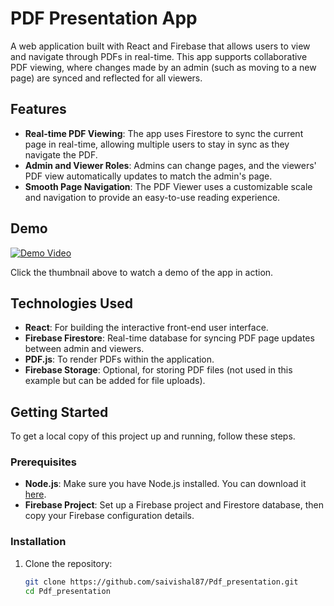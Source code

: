 # PDF Presentation App

A web application built with React and Firebase that allows users to view and navigate through PDFs in real-time. This app supports collaborative PDF viewing, where changes made by an admin (such as moving to a new page) are synced and reflected for all viewers. 

## Features

- **Real-time PDF Viewing**: The app uses Firestore to sync the current page in real-time, allowing multiple users to stay in sync as they navigate the PDF.
- **Admin and Viewer Roles**: Admins can change pages, and the viewers' PDF view automatically updates to match the admin's page.
- **Smooth Page Navigation**: The PDF Viewer uses a customizable scale and navigation to provide an easy-to-use reading experience.

## Demo

[![Demo Video](https://img.youtube.com/vi/YOUR_VIDEO_ID/0.jpg)](https://www.youtube.com/watch?v=YOUR_VIDEO_ID)

Click the thumbnail above to watch a demo of the app in action.

## Technologies Used

- **React**: For building the interactive front-end user interface.
- **Firebase Firestore**: Real-time database for syncing PDF page updates between admin and viewers.
- **PDF.js**: To render PDFs within the application.
- **Firebase Storage**: Optional, for storing PDF files (not used in this example but can be added for file uploads).

## Getting Started

To get a local copy of this project up and running, follow these steps.

### Prerequisites

- **Node.js**: Make sure you have Node.js installed. You can download it [here](https://nodejs.org/).
- **Firebase Project**: Set up a Firebase project and Firestore database, then copy your Firebase configuration details.

### Installation

1. Clone the repository:

   ```bash
   git clone https://github.com/saivishal87/Pdf_presentation.git
   cd Pdf_presentation
